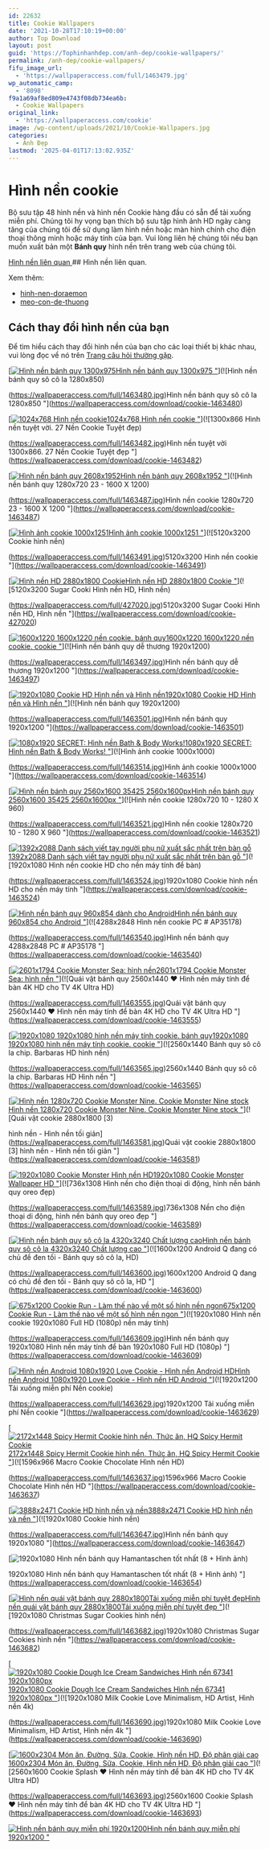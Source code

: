 ```yaml
---
id: 22632
title: Cookie Wallpapers
date: '2021-10-28T17:10:19+00:00'
author: Top Download
layout: post
guid: 'https://Tophinhanhdep.com/anh-dep/cookie-wallpapers/'
permalink: /anh-dep/cookie-wallpapers/
fifu_image_url:
  - 'https://wallpaperaccess.com/full/1463479.jpg'
wp_automatic_camp:
  - '8098'
f9a1a69af8ed809e4743f08db734ea6b:
  - Cookie Wallpapers
original_link:
  - 'https://wallpaperaccess.com/cookie'
image: /wp-content/uploads/2021/10/Cookie-Wallpapers.jpg
categories:
  - Ảnh Đẹp
lastmod: '2025-04-01T17:13:02.935Z'
---
```

# Hình nền cookie

Bộ sưu tập 48 hình nền và hình nền Cookie hàng đầu có sẵn để tải xuống miễn phí. Chúng tôi hy vọng bạn thích bộ sưu tập hình ảnh HD ngày càng tăng của chúng tôi để sử dụng làm hình nền hoặc màn hình chính cho điện thoại thông minh hoặc máy tính của bạn. Vui lòng liên hệ chúng tôi nếu bạn muốn xuất bản một **Bánh quy** hình nền trên trang web của chúng tôi.

[Hình nền liên quan ](#related) ## Hình nền liên quan.

   
 Xem thêm:

   
- [hinh-nen-doraemon](https://tophinhanhdep.com/hinh-nen-dep/hinh-nen-doraemon/)
- [meo-con-de-thuong](https://tophinhanhdep.com/hinh-anh-de-thuong/meo-con-de-thuong/)

## Cách thay đổi hình nền của bạn

Để tìm hiểu cách thay đổi hình nền của bạn cho các loại thiết bị khác nhau, vui lòng đọc về nó trên [Trang câu hỏi thường gặp](https://tophinhanhdep.com/faq/).

  
[[![Hình nền bánh quy 1300x975](https://wallpaperaccess.com/full/1463479.jpg)Hình nền bánh quy 1300x975 "](https://wallpaperaccess.com/download/cookie-1463479)](![Hình nền bánh quy sô cô la 1280x850)

(https://wallpaperaccess.com/full/1463480.jpg)Hình nền bánh quy sô cô la 1280x850 "](https://wallpaperaccess.com/download/cookie-1463480)

[[![1024x768 Hình nền cookie](https://wallpaperaccess.com/full/1463481.jpg)1024x768 Hình nền cookie "](https://wallpaperaccess.com/download/cookie-1463481)](![1300x866 Hình nền tuyệt vời.  27 Nền Cookie Tuyệt đẹp)

(https://wallpaperaccess.com/full/1463482.jpg)Hình nền tuyệt vời 1300x866. 27 Nền Cookie Tuyệt đẹp "](https://wallpaperaccess.com/download/cookie-1463482)

[[![Hình nền bánh quy 2608x1952](https://wallpaperaccess.com/full/1463485.jpg)Hình nền bánh quy 2608x1952 "](https://wallpaperaccess.com/download/cookie-1463485)](![Hình nền bánh quy 1280x720 23 - 1600 X 1200)

(https://wallpaperaccess.com/full/1463487.jpg)Hình nền cookie 1280x720 23 - 1600 X 1200 "](https://wallpaperaccess.com/download/cookie-1463487)

[[![Hình ảnh cookie 1000x1251](https://wallpaperaccess.com/full/1463488.jpg)Hình ảnh cookie 1000x1251 "](https://wallpaperaccess.com/download/cookie-1463488)](![5120x3200 Cookie hình nền)

(https://wallpaperaccess.com/full/1463491.jpg)5120x3200 Hình nền cookie "](https://wallpaperaccess.com/download/cookie-1463491)

[[![Hình nền HD 2880x1800 Cookie](https://wallpaperaccess.com/full/1463495.jpg)Hình nền HD 2880x1800 Cookie "](https://wallpaperaccess.com/download/cookie-1463495)](![5120x3200 Sugar Cooki Hình nền HD, Hình nền)

(https://wallpaperaccess.com/full/427020.jpg)5120x3200 Sugar Cooki Hình nền HD, Hình nền "](https://wallpaperaccess.com/download/cookie-427020)

[[![1600x1220 1600x1220 nền cookie.  bánh quy](https://wallpaperaccess.com/full/1463496.jpg)1600x1220 1600x1220 nền cookie. cookie "](https://wallpaperaccess.com/download/cookie-1463496)](![Hình nền bánh quy dễ thương 1920x1200)

(https://wallpaperaccess.com/full/1463497.jpg)Hình nền bánh quy dễ thương 1920x1200 "](https://wallpaperaccess.com/download/cookie-1463497)

[[![1920x1080 Cookie HD Hình nền và Hình nền](https://wallpaperaccess.com/full/1463499.jpg)1920x1080 Cookie HD Hình nền và Hình nền "](https://wallpaperaccess.com/download/cookie-1463499)](![Hình nền bánh quy 1920x1200)

(https://wallpaperaccess.com/full/1463501.jpg)Hình nền bánh quy 1920x1200 "](https://wallpaperaccess.com/download/cookie-1463501)

[[![1080x1920 SECRET: Hình nền Bath & Body Works!](https://wallpaperaccess.com/full/1463513.png)1080x1920 SECRET: Hình nền Bath &amp; Body Works! "](https://wallpaperaccess.com/download/cookie-1463513)](![Hình ảnh cookie 1000x1000)

(https://wallpaperaccess.com/full/1463514.jpg)Hình ảnh cookie 1000x1000 "](https://wallpaperaccess.com/download/cookie-1463514)

[[![Hình nền bánh quy 2560x1600 35425 2560x1600px](https://wallpaperaccess.com/full/1463515.jpg)Hình nền bánh quy 2560x1600 35425 2560x1600px "](https://wallpaperaccess.com/download/cookie-1463515)](![Hình nền cookie 1280x720 10 - 1280 X 960)

(https://wallpaperaccess.com/full/1463521.jpg)Hình nền cookie 1280x720 10 - 1280 X 960 "](https://wallpaperaccess.com/download/cookie-1463521)

[[![1392x2088 Danh sách viết tay người phụ nữ xuất sắc nhất trên bàn gỗ](https://wallpaperaccess.com/full/1463522.jpg)1392x2088 Danh sách viết tay người phụ nữ xuất sắc nhất trên bàn gỗ "](https://wallpaperaccess.com/download/cookie-1463522)](![1920x1080 Hình nền cookie HD cho nền máy tính để bàn)

(https://wallpaperaccess.com/full/1463524.jpg)1920x1080 Cookie hình nền HD cho nền máy tính "](https://wallpaperaccess.com/download/cookie-1463524)

[[![Hình nền bánh quy 960x854 dành cho Android](https://wallpaperaccess.com/full/1463530.jpg)Hình nền bánh quy 960x854 cho Android "](https://wallpaperaccess.com/download/cookie-1463530)](![4288x2848 Hình nền cookie PC # AP35178)

(https://wallpaperaccess.com/full/1463540.jpg)Hình nền bánh quy 4288x2848 PC # AP35178 "](https://wallpaperaccess.com/download/cookie-1463540)

[[![2601x1794 Cookie Monster Sea: hình nền](https://wallpaperaccess.com/full/431722.jpg)2601x1794 Cookie Monster Sea: hình nền "](https://wallpaperaccess.com/download/cookie-431722)](![Quái vật bánh quy 2560x1440 ❤ Hình nền máy tính để bàn 4K HD cho TV 4K Ultra HD)

(https://wallpaperaccess.com/full/1463555.jpg)Quái vật bánh quy 2560x1440 ❤ Hình nền máy tính để bàn 4K HD cho TV 4K Ultra HD "](https://wallpaperaccess.com/download/cookie-1463555)

[[![1920x1080 1920x1080 hình nền máy tính cookie.  bánh quy](https://wallpaperaccess.com/full/1463559.jpg)1920x1080 1920x1080 hình nền máy tính cookie. cookie "](https://wallpaperaccess.com/download/cookie-1463559)](![2560x1440 Bánh quy sô cô la chip.  Barbaras HD hình nền)

(https://wallpaperaccess.com/full/1463565.jpg)2560x1440 Bánh quy sô cô la chip. Barbaras HD Hình nền "](https://wallpaperaccess.com/download/cookie-1463565)

[[![Hình nền 1280x720 Cookie Monster Nine.  Cookie Monster Nine stock](https://wallpaperaccess.com/full/1463576.jpg)Hình nền 1280x720 Cookie Monster Nine. Cookie Monster Nine stock "](https://wallpaperaccess.com/download/cookie-1463576)](![Quái vật cookie 2880x1800 [3)

 hình nền - Hình nền tối giản](https://wallpaperaccess.com/full/1463581.jpg)Quái vật cookie 2880x1800 \[3\] hình nền - Hình nền tối giản "](https://wallpaperaccess.com/download/cookie-1463581)

[[![1920x1080 Cookie Monster Hình nền HD](https://wallpaperaccess.com/full/1463585.jpg)1920x1080 Cookie Monster Wallpaper HD "](https://wallpaperaccess.com/download/cookie-1463585)](![736x1308 Hình nền cho điện thoại di động, hình nền bánh quy oreo đẹp)

(https://wallpaperaccess.com/full/1463589.jpg)736x1308 Nền cho điện thoại di động, hình nền bánh quy oreo đẹp "](https://wallpaperaccess.com/download/cookie-1463589)

[[![Hình nền bánh quy sô cô la 4320x3240 Chất lượng cao](https://wallpaperaccess.com/full/1463592.jpg)Hình nền bánh quy sô cô la 4320x3240 Chất lượng cao "](https://wallpaperaccess.com/download/cookie-1463592)](![1600x1200 Android Q đang có chủ đề đen tối - Bánh quy sô cô la, HD)

(https://wallpaperaccess.com/full/1463600.jpg)1600x1200 Android Q đang có chủ đề đen tối - Bánh quy sô cô la, HD "](https://wallpaperaccess.com/download/cookie-1463600)

[[![675x1200 Cookie Run - Làm thế nào về một số hình nền ngon](https://wallpaperaccess.com/full/1463604.jpg)675x1200 Cookie Run - Làm thế nào về một số hình nền ngon "](https://wallpaperaccess.com/download/cookie-1463604)](![1920x1080 Hình nền cookie 1920x1080 Full HD (1080p) nền máy tính)

(https://wallpaperaccess.com/full/1463609.jpg)Hình nền bánh quy 1920x1080 Hình nền máy tính để bàn 1920x1080 Full HD (1080p) "](https://wallpaperaccess.com/download/cookie-1463609)

[[![Hình nền Android 1080x1920 Love Cookie - Hình nền Android HD](https://wallpaperaccess.com/full/1463623.jpg)Hình nền Android 1080x1920 Love Cookie - Hình nền HD Android "](https://wallpaperaccess.com/download/cookie-1463623)](![1920x1200 Tải xuống miễn phí Nền cookie)

(https://wallpaperaccess.com/full/1463629.jpg)1920x1200 Tải xuống miễn phí Nền cookie "](https://wallpaperaccess.com/download/cookie-1463629)

[[![2172x1448 Spicy Hermit Cookie hình nền, Thức ăn, HQ Spicy Hermit Cookie](https://wallpaperaccess.com/full/1463633.jpg)2172x1448 Spicy Hermit Cookie hình nền, Thức ăn, HQ Spicy Hermit Cookie "](https://wallpaperaccess.com/download/cookie-1463633)](![1596x966 Macro Cookie Chocolate Hình nền HD)

(https://wallpaperaccess.com/full/1463637.jpg)1596x966 Macro Cookie Chocolate Hình nền HD "](https://wallpaperaccess.com/download/cookie-1463637)

[[![3888x2471 Cookie HD hình nền và nền](https://wallpaperaccess.com/full/1463640.jpg)3888x2471 Cookie HD hình nền và nền "](https://wallpaperaccess.com/download/cookie-1463640)](![1920x1080 Cookie hình nền)

(https://wallpaperaccess.com/full/1463647.jpg)Hình nền bánh quy 1920x1080 "](https://wallpaperaccess.com/download/cookie-1463647)

[![1920x1080 Hình nền bánh quy Hamantaschen tốt nhất (8 + Hình ảnh)](https://wallpaperaccess.com/full/1463654.jpg)

1920x1080 Hình nền bánh quy Hamantaschen tốt nhất (8 + Hình ảnh) "](https://wallpaperaccess.com/download/cookie-1463654)

[[![Hình nền quái vật bánh quy 2880x1800Tải xuống miễn phí tuyệt đẹp](https://wallpaperaccess.com/full/1463679.jpg)Hình nền quái vật bánh quy 2880x1800Tải xuống miễn phí tuyệt đẹp "](https://wallpaperaccess.com/download/cookie-1463679)](![1920x1080 Christmas Sugar Cookies hình nền)

(https://wallpaperaccess.com/full/1463682.jpg)1920x1080 Christmas Sugar Cookies hình nền "](https://wallpaperaccess.com/download/cookie-1463682)

[[![1920x1080 Cookie Dough Ice Cream Sandwiches Hình nền 67341 1920x1080px](https://wallpaperaccess.com/full/1463684.jpg)1920x1080 Cookie Dough Ice Cream Sandwiches Hình nền 67341 1920x1080px "](https://wallpaperaccess.com/download/cookie-1463684)](![1920x1080 Milk Cookie Love Minimalism, HD Artist, Hình nền 4k)

(https://wallpaperaccess.com/full/1463690.jpg)1920x1080 Milk Cookie Love Minimalism, HD Artist, Hình nền 4k "](https://wallpaperaccess.com/download/cookie-1463690)

[[![1600x2304 Món ăn, Đường, Sữa, Cookie, Hình nền HD, Độ phân giải cao](https://wallpaperaccess.com/full/1463691.jpg)1600x2304 Món ăn, Đường, Sữa, Cookie, Hình nền HD, Độ phân giải cao "](https://wallpaperaccess.com/download/cookie-1463691)](![2560x1600 Cookie Splash ❤ Hình nền máy tính để bàn 4K HD cho TV 4K Ultra HD)

(https://wallpaperaccess.com/full/1463693.jpg)2560x1600 Cookie Splash ❤ Hình nền máy tính để bàn 4K HD cho TV 4K Ultra HD "](https://wallpaperaccess.com/download/cookie-1463693)

[![Hình nền bánh quy miễn phí 1920x1200](https://wallpaperaccess.com/full/1463698.jpg)Hình nền bánh quy miễn phí 1920x1200 "](https://wallpaperaccess.com/download/cookie-1463698)
